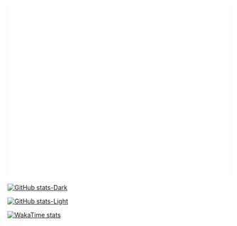 ![Metrics](/github-metrics.svg)

[![GitHub stats-Dark](https://github-readme-stats.vercel.app/api?username=yfeng445&title_color=0065bd&icon_color=0065bd&show_icons=true&theme=dark#gh-dark-mode-only)](https://github.com/yfeng445/github-readme-stats#gh-dark-mode-only)

[![GitHub stats-Light](https://github-readme-stats.vercel.app/api?username=yfeng445&title_color=0065bd&icon_color=0065bd&show_icons=true&theme=default#gh-light-mode-only)](https://github.com/yfeng445/github-readme-stats#gh-light-mode-only)
<!---
[![GitHub stats-Dark](https://github-readme-stats.vercel.app/api?username=yfeng445&title_color=0065bd&icon_color=0065bd&show_icons=true&rank_icon=percentile)](https://github.com/yfeng445/github-readme-stats)
-->
[![WakaTime stats](https://github-readme-stats.vercel.app/api/wakatime?username=yfeng445&title_color=0065bd&theme=dark&layuout=compact&v=2)](https://wakatime.com/@yfeng445)
